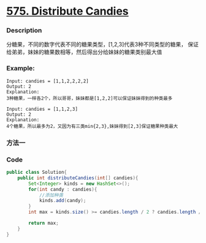 # [575. Distribute Candies](https://leetcode.com/problems/distribute-candies/description/)


### Description

分糖果，不同的数字代表不同的糖果类型，[1,2,3]代表3种不同类型的糖果，
保证给弟弟，妹妹的糖果数相等，然后得出分给妹妹的糖果类别最大值
### Example:

    Input: candies = [1,1,2,2,2,2]
    Output: 2
    Explanation:
    3种糖果，一样各2个，所以哥哥，妹妹都是[1,2,2]可以保证妹妹得到的种类最多

    Input: candies = [1,1,2,3]
    Output: 2
    Explanation: 
    4个糖果，所以最多为2，又因为有三类min{2,3},妹妹得到[2,3]保证糖果种类最大
    

### 方法一



### Code
 



```java
public class Solution{
    public int distributeCandies(int[] candies){
        Set<Integer> kinds = new HashSet<>();
        for(int candy : candies){
            //添加种类
            kinds.add(candy);
        }
        int max = kinds.size() >= candies.length / 2 ? candies.length / 2:kinds.size();

        return max;
    }
}
```

